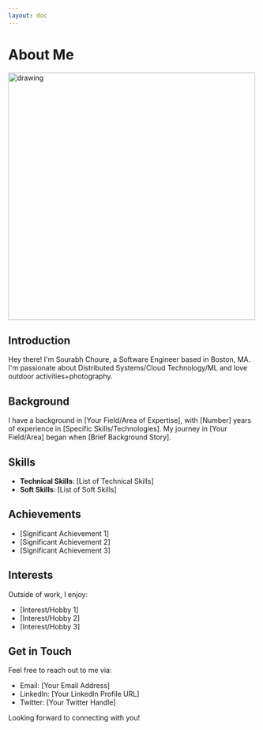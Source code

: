 ```yaml
---
layout: doc
---
```

# About Me

<img src="/me.jpg" alt="drawing" width="500"/>

## Introduction
Hey there! I'm Sourabh Choure, a Software Engineer based in Boston, MA. I'm passionate about Distributed Systems/Cloud Technology/ML and love outdoor activities+photography. 

## Background
I have a background in [Your Field/Area of Expertise], with [Number] years of experience in [Specific Skills/Technologies]. My journey in [Your Field/Area] began when [Brief Background Story].

## Skills
- **Technical Skills**: [List of Technical Skills]
- **Soft Skills**: [List of Soft Skills]

## Achievements
- [Significant Achievement 1]
- [Significant Achievement 2]
- [Significant Achievement 3]

## Interests
Outside of work, I enjoy:
- [Interest/Hobby 1]
- [Interest/Hobby 2]
- [Interest/Hobby 3]

## Get in Touch
Feel free to reach out to me via:
- Email: [Your Email Address]
- LinkedIn: [Your LinkedIn Profile URL]
- Twitter: [Your Twitter Handle]

Looking forward to connecting with you!
